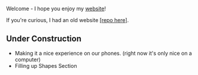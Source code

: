 
Welcome - I hope you enjoy my [website](https://rowbotham-evan.github.io/website/)!


If you're curious, I had an old website [[repo here]](https://github.com/rowbotham-evan/archived_website). 

## Under Construction 
* Making it a nice experience on our phones. (right now it's only nice on a computer)
* Filling up Shapes Section